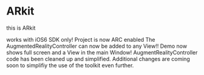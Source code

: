 # ARkit
this is ARkit


works with iOS6 SDK only!
Project is now ARC enabled
The AugmentedRealityController can now be added to any View!!
Demo now shows full screen and a View in the main Window!
AugmentRealityController code has been cleaned up and simplified.
Additional changes are coming soon to simplifiy the use of the toolkit even further.
